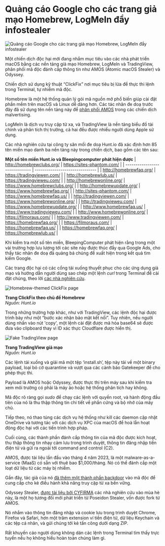 # Quảng cáo Google cho các trang giả mạo Homebrew, LogMeIn đẩy infostealer

![Quảng cáo Google cho các trang giả mạo Homebrew, LogMeIn đẩy infostealer](https://www.bleepstatic.com/content/hl-images/2021/10/22/Apple_Finder_Mac__headpic.jpg)

Một chiến dịch độc hại mới đang nhắm mục tiêu vào các nhà phát triển macOS bằng các nền tảng giả mạo Homebrew, LogMeIn và TradingView, phân phối mã độc đánh cắp thông tin như AMOS (Atomic macOS Stealer) và Odyssey.

Chiến dịch sử dụng kỹ thuật “ClickFix” nơi mục tiêu bị lừa để thực thi lệnh trong Terminal, tự nhiễm mã độc.

Homebrew là một hệ thống quản lý gói mã nguồn mở phổ biến giúp cài đặt phần mềm trên macOS và Linux dễ dàng hơn. Các tác nhân đe doạ trước đây đã sử dụng tên nền tảng này để [phân phối AMOS](https://www.bleepingcomputer.com/news/security/fake-homebrew-google-ads-target-mac-users-with-malware/) trong các chiến dịch malvertising.

LogMeIn là dịch vụ truy cập từ xa, và TradingView là nền tảng biểu đồ tài chính và phân tích thị trường, cả hai đều được nhiều người dùng Apple sử dụng.

Các nhà nghiên cứu tại công ty săn mối đe doạ Hunt.io đã xác định hơn 85 tên miền mạo danh ba nền tảng này trong chiến dịch, bao gồm các tên sau:

__**Một số tên miền Hunt.io và Bleepingcomputer phát hiện được**__
| http://homebrewclubs.org/      | https://sites-phantom.com/      |
| ------------------------------ | ------------------------------- |
| http://homebrewfaq.org/        | https://tradingviewen.com/      |
| http://homebrewlub.us/         | https://tradingvieweu.com/      |
| http://homebrewonline.org/     | https://www.homebrewclubs.org/  |
| http://homebrewupdate.org/     | https://www.homebrewfaq.org/    |
| http://sites-phantom.com/      | https://www.homebrewfaq.us/     |
| http://tradingviewen.com/      | https://www.homebrewonline.org/ |
| http://tradingvieweu.com/      | https://www.homebrewupdate.org/ |
| http://www.homebrewfaq.us/     | https://www.tradingvieweu.com/  |
| http://www.homebrewonline.org/ | https://filmoraus.com/          |
| http://www.tradingviewen.com/  | https://homebrewfaq.org/        |
| https://filmoraus.com/         | https://homebrewfaq.us/         |
| https://homebrewfaq.org/       | https://homebrewlub.us/         |

Khi kiểm tra một số tên miền, BleepingComputer phát hiện rằng trong một vài trường hợp lưu lượng tới các site này được thúc đẩy qua Google Ads, cho thấy tác nhân đe doạ đã quảng bá chúng để xuất hiện trong kết quả tìm kiếm Google.

Các trang độc hại có các cổng tải xuống thuyết phục cho các ứng dụng giả mạo và hướng dẫn người dùng sao chép một lệnh _curl_ trong Terminal để cài đặt chúng, theo lời [các nhà nghiên cứu](https://hunt.io/blog/macos-odyssey-amos-malware-campaign).

![Homebrew-themed ClickFix page](https://www.bleepstatic.com/images/news/u/1220909/2025/October/clickfix.jpg)

**Trang ClickFix theo chủ đề Homebrew**  
_Nguồn: Hunt.io_

Trong những trường hợp khác, như với TradingView, các lệnh độc hại được trình bày như một “bước xác nhận bảo mật kết nối”. Tuy nhiên, nếu người dùng nhấn vào nút 'copy', một lệnh cài đặt được mã hóa base64 sẽ được đưa vào clipboard thay vì ID xác thực Cloudflare được hiển thị.

![Fake TradingView page](https://www.bleepstatic.com/images/news/u/1100723/FakeTradingView-verif_Hunt.png)

**Trang TradingView giả mạo**  
_Nguồn: Hunt.io_

Các lệnh tải xuống và giải mã một tệp ‘install.sh’, tệp này tải về một binary payload, loại bỏ cờ quarantine và vượt qua các cảnh báo Gatekeeper để cho phép thực thi.

Payload là AMOS hoặc Odyssey, được thực thi trên máy sau khi kiểm tra xem môi trường có phải là máy ảo hoặc hệ thống phân tích hay không.

Mã độc rõ ràng gọi _sudo_ để chạy các lệnh với quyền root, và hành động đầu tiên của nó là thu thập thông tin chi tiết về phần cứng và bộ nhớ của máy chủ.

Tiếp theo, nó thao túng các dịch vụ hệ thống như kill các daemon cập nhật OneDrive và tương tác với các dịch vụ XPC của macOS để hoà lẫn hoạt động độc hại với các tiến trình hợp pháp.

Cuối cùng, các thành phần đánh cắp thông tin của mã độc được kích hoạt, thu thập thông tin nhạy cảm lưu trong trình duyệt, thông tin đăng nhập tiền điện tử và gửi ra ngoài tới command and control (C2).

AMOS, được tài liệu lần đầu vào tháng 4 năm 2023, là một malware-as-a-service (MaaS) có sẵn với thuê bao $1,000/tháng. Nó có thể đánh cắp một loạt dữ liệu từ các máy bị nhiễm.

Gần đây, tác giả của nó [đã thêm một thành phần backdoor](https://www.bleepingcomputer.com/news/security/atomic-macos-infostealer-adds-backdoor-for-persistent-attacks/) vào mã độc để cung cấp cho kẻ điều hành khả năng truy cập từ xa bền vững.

Odyssey Stealer, [được tài liệu bởi CYFIRMA](https://www.cyfirma.com/research/odyssey-stealer-the-rebrand-of-poseidon-stealer/) các nhà nghiên cứu vào mùa hè này, là một họ tương đối mới phát triển từ Poseidon Stealer, vốn được fork từ AMOS.

Nó nhắm vào thông tin đăng nhập và cookie lưu trong trình duyệt Chrome, Firefox và Safari, hơn một trăm extension ví tiền điện tử, dữ liệu Keychain và các tệp cá nhân, và gửi chúng tới kẻ tấn công dưới dạng ZIP.

Rất khuyến cáo người dùng không dán các lệnh trong Terminal tìm thấy trực tuyến nếu họ không hiểu hoàn toàn chúng làm gì.